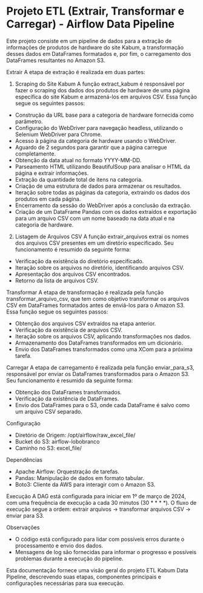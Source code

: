 # Projeto ETL (Extrair, Transformar e Carregar) - Airflow Data Pipeline
Este projeto consiste em um pipeline de dados para a extração de informações de produtos de hardware do site Kabum, a transformação desses dados em DataFrames formatados e, por fim, o carregamento dos DataFrames resultantes no Amazon S3.

Extrair
A etapa de extração é realizada em duas partes:

1. Scraping do Site Kabum
A função extract_kabum é responsável por fazer o scraping dos dados dos produtos de hardware de uma página específica do site Kabum e armazená-los em arquivos CSV. Essa função segue os seguintes passos:

- Construção da URL base para a categoria de hardware fornecida como parâmetro.
- Configuração do WebDriver para navegação headless, utilizando o Selenium WebDriver para Chrome.
- Acesso à página da categoria de hardware usando o WebDriver.
- Aguardo de 2 segundos para garantir que a página carregue completamente.
- Obtenção da data atual no formato YYYY-MM-DD.
- Parseamento HTML utilizando BeautifulSoup para analisar o HTML da página e extrair informações.
- Extração da quantidade total de itens na categoria.
- Criação de uma estrutura de dados para armazenar os resultados.
- Iteração sobre todas as páginas da categoria, extraindo os dados dos produtos em cada página.
- Encerramento da sessão do WebDriver após a conclusão da extração.
- Criação de um DataFrame Pandas com os dados extraídos e exportação para um arquivo CSV com um nome baseado na data atual e na categoria de hardware.

2. Listagem de Arquivos CSV
A função extrair_arquivos extrai os nomes dos arquivos CSV presentes em um diretório especificado. Seu funcionamento é resumido da seguinte forma:

- Verificação da existência do diretório especificado.
- Iteração sobre os arquivos no diretório, identificando arquivos CSV.
- Apresentação dos arquivos CSV encontrados.
- Retorno da lista de arquivos CSV.

Transformar
A etapa de transformação é realizada pela função transformar_arquivo_csv, que tem como objetivo transformar os arquivos CSV em DataFrames formatados antes de enviá-los para o Amazon S3. Essa função segue os seguintes passos:

- Obtenção dos arquivos CSV extraídos na etapa anterior.
- Verificação da existência de arquivos CSV.
- Iteração sobre os arquivos CSV, aplicando transformações nos dados.
- Armazenamento dos DataFrames transformados em um dicionário.
- Envio dos DataFrames transformados como uma XCom para a próxima tarefa.

Carregar
A etapa de carregamento é realizada pela função enviar_para_s3, responsável por enviar os DataFrames transformados para o Amazon S3. Seu funcionamento é resumido da seguinte forma:

- Obtenção dos DataFrames transformados.
- Verificação da existência de DataFrames.
- Envio dos DataFrames para o S3, onde cada DataFrame é salvo como um arquivo CSV separado.

Configuração
- Diretório de Origem: /opt/airflow/raw_excel_file/
- Bucket do S3: airflow-lobobranco
- Caminho no S3: excel_file/
  
Dependências
- Apache Airflow: Orquestração de tarefas.
- Pandas: Manipulação de dados em formato tabular.
- Boto3: Cliente da AWS para interagir com o Amazon S3.

Execução
A DAG está configurada para iniciar em 1º de março de 2024, com uma frequência de execução a cada 30 minutos (30 * * * *). O fluxo de execução segue a ordem: extrair arquivos -> transformar arquivos CSV -> enviar para S3.

Observações
- O código está configurado para lidar com possíveis erros durante o processamento e envio dos dados.
- Mensagens de log são fornecidas para informar o progresso e possíveis problemas durante a execução do pipeline.
  
Esta documentação fornece uma visão geral do projeto ETL Kabum Data Pipeline, descrevendo suas etapas, componentes principais e configurações necessárias para sua execução.





